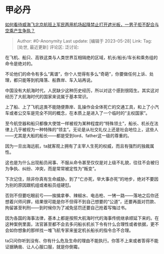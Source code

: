 # 甲必丹
[如何看待威海飞北京航班上军民两用机场起降禁止打开遮光板，一男子拒不配合与空乘产生争执？](https://www.zhihu.com/question/602052644/answer/3047267504)

> Author: #0-Anonymity
> Last update: [编辑于 2023-05-28]
> Link:
> Tag: [处世, 最近更新]
> 评论区:
> 泛讨论:

在飞机、船只、高铁这类与人类世界互相隔绝的区域，机长/船长/车长和乘务组的命令是绝对的。

不论他们的命令有多么“离谱”，你个人觉得有多么“奇葩”，你要做任何上诉、处理，都只能等到机降落、船靠岸、车入站再说。

中国没有大航海时代，人民缺少这种历史经历，所以对这个感到很陌生。其实这对经历了大航海时代的国家来说属于基本常识。

上了船、上了飞机这类不能随便靠岸、乱操作会全体死亡的交通工具，和上了小汽车或者公交车是完全不同的概念，在本质上是进入了一个临时的“主权国家”。

至今航空器和船只都像大使馆一样被视为某种程度的“特殊领土”，船长、机长在法律上几乎被视为一种特殊的“领主”。无论是从社交礼仪上还是社会地位上，这些人——尤其是大船的船长——都是受到lord、father这一级的尊重的。

因为一旦出海远航，ta就客观上拥有了主宰人生死的权威，而且有强烈的独裁属性。

这也是为什么出现船员闹事、不服从命令甚至仅仅是对上级不礼貌，往往不会被归为争执、纠纷、冲突，而是常常被定性为“叛变”。

下次记住，除非你真有生命威胁，到了“亡亦死，举大事亦死”的地步，绝对不要因为别的原因跟机组或者船员组硬怼。

否则不但要吃眼前亏——挨擒拿拳、辣椒水、电击枪、一铐一路——落地之后你还想着兴师问罪，结果很可能是你不但得不到自己想要的“公道”，还要再面对罚款、拘留甚至判刑——到时候你为了减免惩罚还要自己抢着写悔过书。

因为各国的海事法律，基本上都是按照大航海时代的海事传统继承顺延下来的。在这种案例里面，法官甚至都不会去多问船长机长下令有什么合理性或者依据，更不会如你想象的那样找一堆飞航专家来鉴定机长船长的指令合不合理。

ta只问你听到没有、你有什么危及生命的理由不能执行。你答不上来或者答得不能证据确凿、让人心服口服，就是你倒霉。
